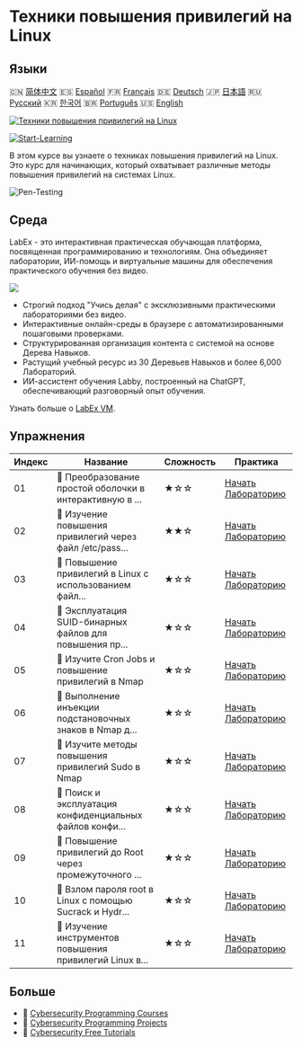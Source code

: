 # Техники повышения привилегий на Linux

## Языки

🇨🇳 [简体中文](README_zh.md) 🇪🇸 [Español](README_es.md) 🇫🇷 [Français](README_fr.md) 🇩🇪 [Deutsch](README_de.md) 🇯🇵 [日本語](README_ja.md) 🇷🇺 [Русский](README_ru.md) 🇰🇷 [한국어](README_ko.md) 🇧🇷 [Português](README_pt.md) 🇺🇸 [English](README.md) 

[![Техники повышения привилегий на Linux](https://cover-creator.labex.io/privilege-escalation-techniques-on-linux.png?lang=ru)](https://labex.io/ru/courses/privilege-escalation-techniques-on-linux)

[![Start-Learning](https://img.shields.io/badge/Start-Learning-whitesmoke?style=for-the-badge)](https://labex.io/ru/courses/privilege-escalation-techniques-on-linux)

В этом курсе вы узнаете о техниках повышения привилегий на Linux. Это курс для начинающих, который охватывает различные методы повышения привилегий на системах Linux.

![Pen-Testing](https://img.shields.io/badge/Pen-Testing-whitesmoke?style=for-the-badge&logo=pen-testing)


## Среда

LabEx - это интерактивная практическая обучающая платформа, посвященная программированию и технологиям. Она объединяет лаборатории, ИИ-помощь и виртуальные машины для обеспечения практического обучения без видео.

![](https://tutorial-screenshot.getvm.io/images/vm-1725247253.png)

- Строгий подход "Учись делая" с эксклюзивными практическими лабораториями без видео.
- Интерактивные онлайн-среды в браузере с автоматизированными пошаговыми проверками.
- Структурированная организация контента с системой на основе Дерева Навыков.
- Растущий учебный ресурс из 30 Деревьев Навыков и более 6,000 Лабораторий.
- ИИ-ассистент обучения Labby, построенный на ChatGPT, обеспечивающий разговорный опыт обучения.

Узнать больше о [LabEx VM](https://support.labex.io/using-labex/virtual-machine).

## Упражнения

|   Индекс | Название                                                 | Сложность   | Практика                                                                                                                                                       |
|----------|----------------------------------------------------------|-------------|----------------------------------------------------------------------------------------------------------------------------------------------------------------|
|       01 | 📖 Преобразование простой оболочки в интерактивную в ... | ★☆☆         | <a target='_blank' href='https://labex.io/ru/tutorials/upgrade-simple-shell-to-interactive-shell-in-nmap-416148'>Начать Лабораторию</a>                        |
|       02 | 📖 Изучение повышения привилегий через файл /etc/pass... | ★★☆         | <a target='_blank' href='https://labex.io/ru/tutorials/explore-privilege-escalation-via-etc-passwd-file-in-nmap-416141'>Начать Лабораторию</a>                 |
|       03 | 📖 Повышение привилегий в Linux с использованием файл... | ★☆☆         | <a target='_blank' href='https://labex.io/ru/tutorials/escalate-privileges-using-etc-shadow-file-in-linux-416142'>Начать Лабораторию</a>                       |
|       04 | 📖 Эксплуатация SUID-бинарных файлов для повышения пр... | ★☆☆         | <a target='_blank' href='https://labex.io/ru/tutorials/nmap-exploit-suid-binaries-for-privilege-escalation-in-linux-416147'>Начать Лабораторию</a>             |
|       05 | 📖 Изучите Cron Jobs и повышение привилегий в Nmap       | ★☆☆         | <a target='_blank' href='https://labex.io/ru/tutorials/learn-cron-jobs-and-privilege-escalation-in-nmap-416140'>Начать Лабораторию</a>                         |
|       06 | 📖 Выполнение инъекции подстановочных знаков в Nmap д... | ★☆☆         | <a target='_blank' href='https://labex.io/ru/tutorials/perform-wildcard-injection-in-nmap-for-privilege-escalation-416144'>Начать Лабораторию</a>              |
|       07 | 📖 Изучите методы повышения привилегий Sudo в Nmap       | ★☆☆         | <a target='_blank' href='https://labex.io/ru/tutorials/learn-sudo-privilege-escalation-methods-in-nmap-416145'>Начать Лабораторию</a>                          |
|       08 | 📖 Поиск и эксплуатация конфиденциальных файлов конфи... | ★☆☆         | <a target='_blank' href='https://labex.io/ru/tutorials/find-and-exploit-sensitive-config-files-for-privilege-escalation-in-nmap-416138'>Начать Лабораторию</a> |
|       09 | 📖 Повышение привилегий до Root через промежуточного ... | ★☆☆         | <a target='_blank' href='https://labex.io/ru/tutorials/nmap-escalate-privileges-to-root-via-intermediate-user-in-nmap-416146'>Начать Лабораторию</a>           |
|       10 | 📖 Взлом пароля root в Linux с помощью Sucrack и Hydr... | ★☆☆         | <a target='_blank' href='https://labex.io/ru/tutorials/brute-force-root-password-in-linux-with-sucrack-and-hydra-416139'>Начать Лабораторию</a>                |
|       11 | 📖 Изучение инструментов повышения привилегий Linux в... | ★☆☆         | <a target='_blank' href='https://labex.io/ru/tutorials/explore-linux-privilege-escalation-tools-in-nmap-416143'>Начать Лабораторию</a>                         |

## Больше

- 🔗 [Cybersecurity Programming Courses](https://github.com/labex-labs/awesome-programming-courses)
- 🔗 [Cybersecurity Programming Projects](https://github.com/labex-labs/awesome-programming-projects)
- 🔗 [Cybersecurity Free Tutorials](https://github.com/labex-labs/cybersecurity-free-tutorials)

